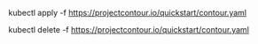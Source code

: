 kubectl apply -f https://projectcontour.io/quickstart/contour.yaml

kubectl delete -f https://projectcontour.io/quickstart/contour.yaml
